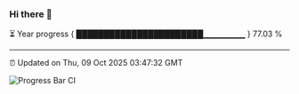 ### Hi there 👋

⏳ Year progress { ███████████████████████▁▁▁▁▁▁▁ } 77.03 %

---

⏰ Updated on Thu, 09 Oct 2025 03:47:32 GMT

![Progress Bar CI](https://github.com/IshwaranRudhara/GIT-ACTION/workflows/Progress%20Bar%20CI/badge.svg)
